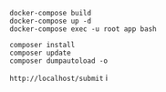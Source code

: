 
```
docker-compose build
docker-compose up -d
docker-compose exec -u root app bash
```

```
composer install
composer update
composer dumpautoload -o
```

`http://localhost/submit` i
